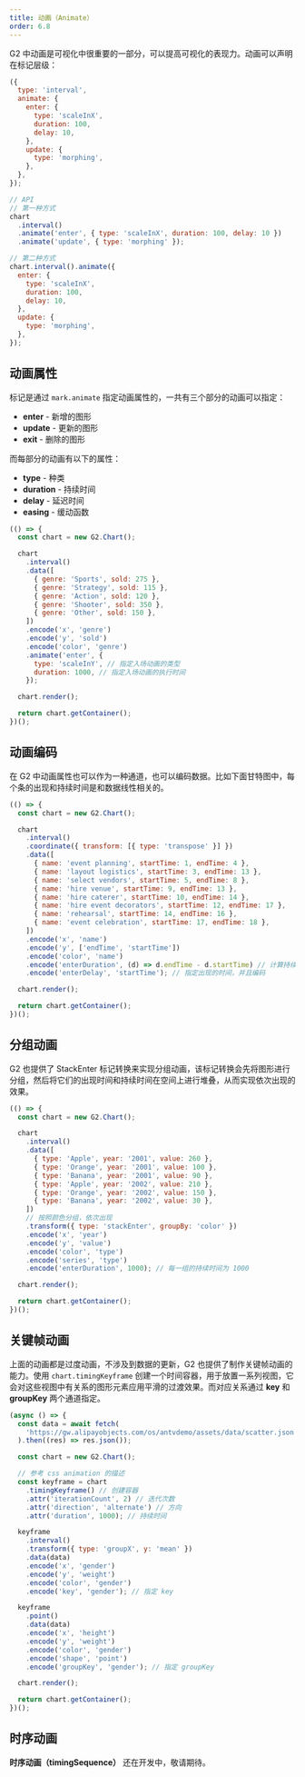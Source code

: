 ```yaml
---
title: 动画（Animate）
order: 6.8
---
```


G2 中动画是可视化中很重要的一部分，可以提高可视化的表现力。动画可以声明在标记层级：

```js
({
  type: 'interval',
  animate: {
    enter: {
      type: 'scaleInX',
      duration: 100,
      delay: 10,
    },
    update: {
      type: 'morphing',
    },
  },
});
```

```js
// API
// 第一种方式
chart
  .interval()
  .animate('enter', { type: 'scaleInX', duration: 100, delay: 10 })
  .animate('update', { type: 'morphing' });

// 第二种方式
chart.interval().animate({
  enter: {
    type: 'scaleInX',
    duration: 100,
    delay: 10,
  },
  update: {
    type: 'morphing',
  },
});
```

## 动画属性

标记是通过 `mark.animate` 指定动画属性的，一共有三个部分的动画可以指定：

- **enter** - 新增的图形
- **update** - 更新的图形
- **exit** - 删除的图形

而每部分的动画有以下的属性：

- **type** - 种类
- **duration** - 持续时间
- **delay** - 延迟时间
- **easing** - 缓动函数

```js | ob
(() => {
  const chart = new G2.Chart();

  chart
    .interval()
    .data([
      { genre: 'Sports', sold: 275 },
      { genre: 'Strategy', sold: 115 },
      { genre: 'Action', sold: 120 },
      { genre: 'Shooter', sold: 350 },
      { genre: 'Other', sold: 150 },
    ])
    .encode('x', 'genre')
    .encode('y', 'sold')
    .encode('color', 'genre')
    .animate('enter', {
      type: 'scaleInY', // 指定入场动画的类型
      duration: 1000, // 指定入场动画的执行时间
    });

  chart.render();

  return chart.getContainer();
})();
```

## 动画编码

在 G2 中动画属性也可以作为一种通道，也可以编码数据。比如下面甘特图中，每个条的出现和持续时间是和数据线性相关的。

```js | ob
(() => {
  const chart = new G2.Chart();

  chart
    .interval()
    .coordinate({ transform: [{ type: 'transpose' }] })
    .data([
      { name: 'event planning', startTime: 1, endTime: 4 },
      { name: 'layout logistics', startTime: 3, endTime: 13 },
      { name: 'select vendors', startTime: 5, endTime: 8 },
      { name: 'hire venue', startTime: 9, endTime: 13 },
      { name: 'hire caterer', startTime: 10, endTime: 14 },
      { name: 'hire event decorators', startTime: 12, endTime: 17 },
      { name: 'rehearsal', startTime: 14, endTime: 16 },
      { name: 'event celebration', startTime: 17, endTime: 18 },
    ])
    .encode('x', 'name')
    .encode('y', ['endTime', 'startTime'])
    .encode('color', 'name')
    .encode('enterDuration', (d) => d.endTime - d.startTime) // 计算持续时间，并且编码
    .encode('enterDelay', 'startTime'); // 指定出现的时间，并且编码

  chart.render();

  return chart.getContainer();
})();
```

## 分组动画

G2 也提供了 StackEnter 标记转换来实现分组动画，该标记转换会先将图形进行分组，然后将它们的出现时间和持续时间在空间上进行堆叠，从而实现依次出现的效果。

```js | ob
(() => {
  const chart = new G2.Chart();

  chart
    .interval()
    .data([
      { type: 'Apple', year: '2001', value: 260 },
      { type: 'Orange', year: '2001', value: 100 },
      { type: 'Banana', year: '2001', value: 90 },
      { type: 'Apple', year: '2002', value: 210 },
      { type: 'Orange', year: '2002', value: 150 },
      { type: 'Banana', year: '2002', value: 30 },
    ])
    // 按照颜色分组，依次出现
    .transform({ type: 'stackEnter', groupBy: 'color' })
    .encode('x', 'year')
    .encode('y', 'value')
    .encode('color', 'type')
    .encode('series', 'type')
    .encode('enterDuration', 1000); // 每一组的持续时间为 1000

  chart.render();

  return chart.getContainer();
})();
```

## 关键帧动画

上面的动画都是过度动画，不涉及到数据的更新，G2 也提供了制作关键帧动画的能力。使用 `chart.timingKeyframe` 创建一个时间容器，用于放置一系列视图，它会对这些视图中有关系的图形元素应用平滑的过渡效果。而对应关系通过 **key** 和 **groupKey** 两个通道指定。

```js | ob
(async () => {
  const data = await fetch(
    'https://gw.alipayobjects.com/os/antvdemo/assets/data/scatter.json',
  ).then((res) => res.json());

  const chart = new G2.Chart();

  // 参考 css animation 的描述
  const keyframe = chart
    .timingKeyframe() // 创建容器
    .attr('iterationCount', 2) // 迭代次数
    .attr('direction', 'alternate') // 方向
    .attr('duration', 1000); // 持续时间

  keyframe
    .interval()
    .transform({ type: 'groupX', y: 'mean' })
    .data(data)
    .encode('x', 'gender')
    .encode('y', 'weight')
    .encode('color', 'gender')
    .encode('key', 'gender'); // 指定 key

  keyframe
    .point()
    .data(data)
    .encode('x', 'height')
    .encode('y', 'weight')
    .encode('color', 'gender')
    .encode('shape', 'point')
    .encode('groupKey', 'gender'); // 指定 groupKey

  chart.render();

  return chart.getContainer();
})();
```

## 时序动画

**时序动画（timingSequence）** 还在开发中，敬请期待。
